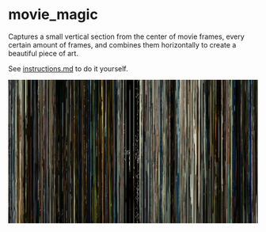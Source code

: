 # movie_magic
Captures a small vertical section from the center of movie frames, every certain amount of frames, and combines them horizontally to create a beautiful piece of art.

See [instructions.md](../instructions.md) to do it yourself.

![Here's an example of Captain Phillips](out1.png)
